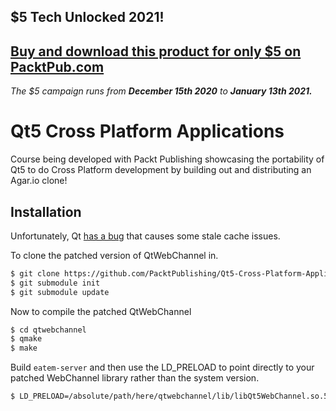 ## $5 Tech Unlocked 2021!
[Buy and download this product for only $5 on PacktPub.com](https://www.packtpub.com/)
-----
*The $5 campaign         runs from __December 15th 2020__ to __January 13th 2021.__*

# Qt5 Cross Platform Applications

Course being developed with Packt Publishing showcasing the portability of Qt5 to do Cross Platform development by building out and distributing an Agar.io clone!

## Installation

Unfortunately, Qt [has a bug](https://bugreports.qt.io/browse/QTBUG-70078) that causes some stale cache issues.

To clone the patched version of QtWebChannel in.

```bash
$ git clone https://github.com/PacktPublishing/Qt5-Cross-Platform-Application-Development
$ git submodule init
$ git submodule update
```

Now to compile the patched QtWebChannel

```bash
$ cd qtwebchannel
$ qmake
$ make
```

Build `eatem-server` and then use the LD_PRELOAD to point directly to your patched WebChannel library rather than the system version.

```bash
$ LD_PRELOAD=/absolute/path/here/qtwebchannel/lib/libQt5WebChannel.so.5 ./server
```
